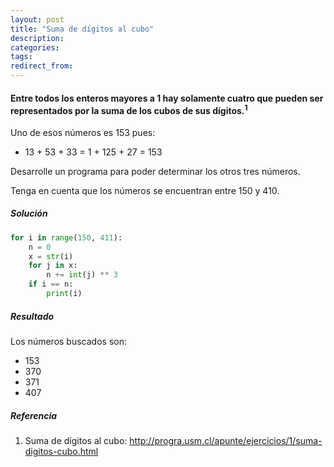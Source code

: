 ```yaml
---
layout: post
title: "Suma de dígitos al cubo"
description:
categories:
tags:
redirect_from:
---
```


#### Entre todos los enteros mayores a 1 hay solamente cuatro que pueden ser representados por la suma de los cubos de sus dígitos.<sup>1</sup>

Uno de esos números es 153 pues:
- 13 + 53 + 33 = 1 + 125 + 27 = 153

Desarrolle un programa para poder determinar los otros tres números.

Tenga en cuenta que los números se encuentran entre 150 y 410.

##### Solución

```python
for i in range(150, 411):
    n = 0
    x = str(i)
    for j in x:
        n += int(j) ** 3
    if i == n:
        print(i)
```

##### Resultado
Los números buscados son:

- 153
- 370
- 371
- 407

##### Referencia
<ol>
  <li>Suma de dígitos al cubo: <a href="http://progra.usm.cl/apunte/ejercicios/1/suma-digitos-cubo.html">http://progra.usm.cl/apunte/ejercicios/1/suma-digitos-cubo.html</a></li>
</ol>

